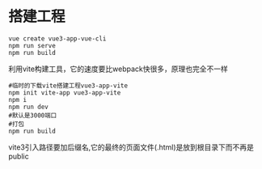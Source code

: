 # 搭建工程

```shell
vue create vue3-app-vue-cli
npm run serve
npm run build
```

利用vite构建工具，它的速度要比webpack快很多，原理也完全不一样
```shell
#临时的下载vite搭建工程vue3-app-vite
npm init vite-app vue3-app-vite
npm i
npm run dev
#默认是3000端口
#打包
npm run build
```
vite3引入路径要加后缀名,它的最终的页面文件(.html)是放到根目录下而不再是public